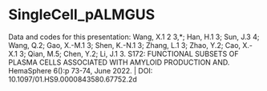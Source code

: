 # SingleCell_pALMGUS
Data and codes for this presentation: Wang, X.1 2 3,*; Han, H.1 3; Sun, J.3 4; Wang, Q.2; Gao, X.-M.1 3; Shen, K.-N.1 3; Zhang, L.1 3; Zhao, Y.2; Cao, X.-X.1 3; Qian, M.5; Chen, Y.2; Li, J.1 3. S172: FUNCTIONAL SUBSETS OF PLASMA CELLS ASSOCIATED WITH AMYLOID PRODUCTION AND. HemaSphere 6():p 73-74, June 2022. | DOI: 10.1097/01.HS9.0000843580.67752.2d 
